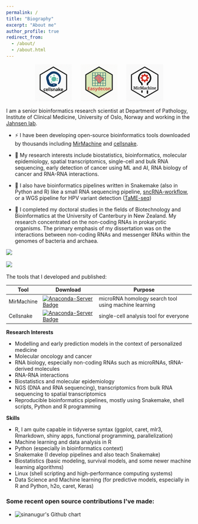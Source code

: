 ```yaml
---
permalink: /
title: "Biography"
excerpt: "About me"
author_profile: true
redirect_from: 
  - /about/
  - /about.html
---
```


<p align="center">
  <img src="../images/cellsnake-logo.png" alt="Logo 1" width="100" style="margin-right: 20px;">
  <img src="../images/easydecon-logo.png" alt="Logo 2" width="100" style="margin-right: 20px;">
  <img src="../images/mirmachine-logo.png" alt="Logo 3" width="100">
</p>


I am a senior bioinformatics research scientist at Department of Pathology, Institute of Clinical Medicine, University of Oslo, Norway and working in the [Jahnsen lab](https://jahnsenlab.org/).

- ⚡ I have been developing open-source bioinformatics tools downloaded by thousands including [MirMachine](https://github.com/sinanugur/MirMachine) and [cellsnake](https://github.com/sinanugur/cellsnake).

- 🔭 My research interests include biostatistics, bioinformatics, molecular epidemiology, spatial transcriptomics, single-cell and bulk RNA sequencing, early detection of cancer using ML and AI, RNA biology of cancer and RNA-RNA interactions.
  
- 🔭 I also have bioinformatics pipelines written in Snakemake (also in Python and R) like a small RNA sequencing pipeline, [sncRNA-workflow](https://github.com/sinanugur/sncRNA-workflow), or a WGS pipeline for HPV variant detection ([TaME-seq](https://github.com/sinanugur/TaME-seq))
  
- 🌱 I completed my doctoral studies in the fields of Biotechnology and Bioinformatics at the University of Canterbury in New Zealand. My research concentrated on the non-coding RNAs in prokaryotic organisms. The primary emphasis of my dissertation was on the interactions between non-coding RNAs and messenger RNAs within the genomes of bacteria and archaea.

![](https://komarev.com/ghpvc/?username=sinanugur)

![](https://img.shields.io/twitter/follow/sinanugur?style=social)

The tools that I developed and published:

| Tool | Download  | Purpose |  
|----------|-----------|-----|  
|MirMachine|[![Anaconda-Server Badge](https://anaconda.org/bioconda/mirmachine/badges/downloads.svg)](https://anaconda.org/bioconda/mirmachine)| microRNA homology search tool using machine learning|  
|Cellsnake |[![Anaconda-Server Badge](https://anaconda.org/bioconda/cellsnake/badges/downloads.svg)](https://anaconda.org/bioconda/cellsnake)|single-cell analysis tool for everyone |  

**Research Interests**
* Modelling and early prediction models in the context of personalized medicine
* Molecular oncology and cancer
* RNA biology, especially non-coding RNAs such as microRNAs, tRNA-derived molecules
* RNA-RNA interactions
* Biostatistics and molecular epidemiology
* NGS (DNA and RNA sequencing), transcriptomics from bulk RNA sequencing to spatial transcriptomics
* Reproducible bioinformatics pipelines, mostly using Snakemake, shell scripts, Python and R programming

**Skills**
* R, I am quite capable in tidyverse syntax (ggplot, caret, mlr3, Rmarkdown, shiny apps, functional programming, parallelization)
* Machine learning and data analysis in R
* Python (especially in bioinformatics context)
* Snakemake (I develop pipelines and also teach Snakemake)
* Biostatistics (basic modeling, survival models, and some newer machine learning algorithms)
* Linux (shell scripting and high-performance computing systems)
* Data Science and Machine learning (for predictive models, especially in R and Python, h2o, caret, Keras)



<div id="contributions" class="contributions">
  <h3>Some recent open source contributions I've made:</h3>
  <ul>
    <li>
      <img src="http://ghchart.rshah.org/sinanugur" alt="sinanugur's Github chart" />
    </li>
  </ul> 
</div>
